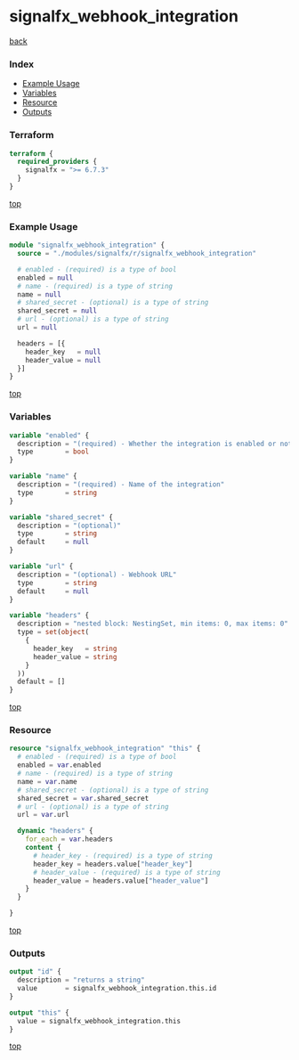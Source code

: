 # signalfx_webhook_integration

[back](../signalfx.md)

### Index

- [Example Usage](#example-usage)
- [Variables](#variables)
- [Resource](#resource)
- [Outputs](#outputs)

### Terraform

```terraform
terraform {
  required_providers {
    signalfx = ">= 6.7.3"
  }
}
```

[top](#index)

### Example Usage

```terraform
module "signalfx_webhook_integration" {
  source = "./modules/signalfx/r/signalfx_webhook_integration"

  # enabled - (required) is a type of bool
  enabled = null
  # name - (required) is a type of string
  name = null
  # shared_secret - (optional) is a type of string
  shared_secret = null
  # url - (optional) is a type of string
  url = null

  headers = [{
    header_key   = null
    header_value = null
  }]
}
```

[top](#index)

### Variables

```terraform
variable "enabled" {
  description = "(required) - Whether the integration is enabled or not"
  type        = bool
}

variable "name" {
  description = "(required) - Name of the integration"
  type        = string
}

variable "shared_secret" {
  description = "(optional)"
  type        = string
  default     = null
}

variable "url" {
  description = "(optional) - Webhook URL"
  type        = string
  default     = null
}

variable "headers" {
  description = "nested block: NestingSet, min items: 0, max items: 0"
  type = set(object(
    {
      header_key   = string
      header_value = string
    }
  ))
  default = []
}
```

[top](#index)

### Resource

```terraform
resource "signalfx_webhook_integration" "this" {
  # enabled - (required) is a type of bool
  enabled = var.enabled
  # name - (required) is a type of string
  name = var.name
  # shared_secret - (optional) is a type of string
  shared_secret = var.shared_secret
  # url - (optional) is a type of string
  url = var.url

  dynamic "headers" {
    for_each = var.headers
    content {
      # header_key - (required) is a type of string
      header_key = headers.value["header_key"]
      # header_value - (required) is a type of string
      header_value = headers.value["header_value"]
    }
  }

}
```

[top](#index)

### Outputs

```terraform
output "id" {
  description = "returns a string"
  value       = signalfx_webhook_integration.this.id
}

output "this" {
  value = signalfx_webhook_integration.this
}
```

[top](#index)
